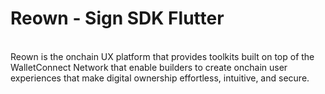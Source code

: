 # **Reown - Sign SDK Flutter**

<br />
Reown is the onchain UX platform that provides toolkits built on top of the WalletConnect Network that enable builders to create onchain user experiences that make digital ownership effortless, intuitive, and secure.
